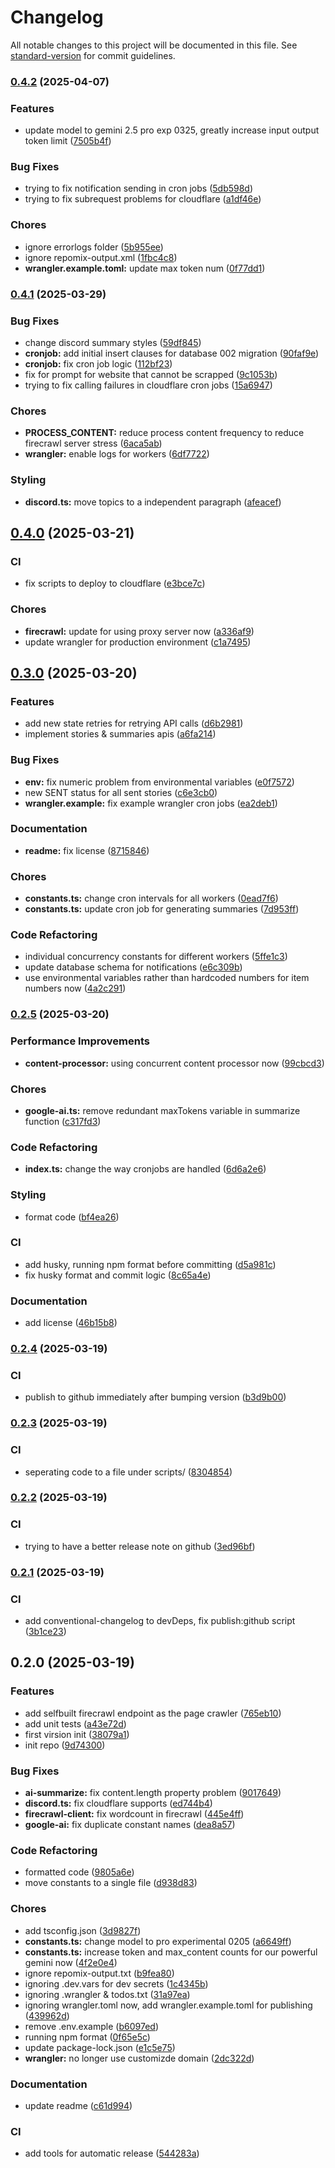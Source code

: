 # Changelog

All notable changes to this project will be documented in this file. See [standard-version](https://github.com/conventional-changelog/standard-version) for commit guidelines.

### [0.4.2](https://github.com/Ahacad/hn-summarizer/compare/v0.4.1...v0.4.2) (2025-04-07)


### Features

* update model to gemini 2.5 pro exp 0325, greatly increase input output token limit ([7505b4f](https://github.com/Ahacad/hn-summarizer/commit/7505b4fdc4747682265157728cb7376428220c4f))


### Bug Fixes

* trying to fix notification sending in cron jobs ([5db598d](https://github.com/Ahacad/hn-summarizer/commit/5db598d1cb1285193d9816546edef3c0c0badf82))
* trying to fix subrequest problems for cloudflare ([a1df46e](https://github.com/Ahacad/hn-summarizer/commit/a1df46e9f3d6dd8f3489e2af6714df9bcfa8a1fe))


### Chores

* ignore errorlogs folder ([5b955ee](https://github.com/Ahacad/hn-summarizer/commit/5b955ee68f61606e27d628136a84b07742a70181))
* ignore repomix-output.xml ([1fbc4c8](https://github.com/Ahacad/hn-summarizer/commit/1fbc4c84798f2558f71aa9d95bb8250fa4dfb0e7))
* **wrangler.example.toml:** update max token num ([0f77dd1](https://github.com/Ahacad/hn-summarizer/commit/0f77dd119ce59092646f951c042edc8f8fe61cad))

### [0.4.1](https://github.com/Ahacad/hn-summarizer/compare/v0.4.0...v0.4.1) (2025-03-29)


### Bug Fixes

* change discord summary styles ([59df845](https://github.com/Ahacad/hn-summarizer/commit/59df845051f45697d79e3b477308500eb1043394))
* **cronjob:** add initial insert clauses for database 002 migration ([90faf9e](https://github.com/Ahacad/hn-summarizer/commit/90faf9e48b78bc1f7d8e2bd30b2b1d0fa692c3a3))
* **cronjob:** fix cron job logic ([112bf23](https://github.com/Ahacad/hn-summarizer/commit/112bf23486ef39f49519edabd45203e9ff80e9d9))
* fix for prompt for website that cannot be scrapped ([9c1053b](https://github.com/Ahacad/hn-summarizer/commit/9c1053bb6932f645904982253d23cb07f3a5bec5))
* trying to fix calling failures in cloudflare cron jobs ([15a6947](https://github.com/Ahacad/hn-summarizer/commit/15a6947a9297e047fd4464070232a01cb4a249e2))


### Chores

* **PROCESS_CONTENT:** reduce process content frequency to reduce firecrawl server stress ([6aca5ab](https://github.com/Ahacad/hn-summarizer/commit/6aca5ab177bfe6b33654547e6dd5c0e1802ce8be))
* **wrangler:** enable logs for workers ([6df7722](https://github.com/Ahacad/hn-summarizer/commit/6df77223639be88005dec39df4d4bc7c89db5da5))


### Styling

* **discord.ts:** move topics to a independent paragraph ([afeacef](https://github.com/Ahacad/hn-summarizer/commit/afeacef456a605bb30019d66fdb6139500e06a48))

## [0.4.0](https://github.com/Ahacad/hn-summarizer/compare/v0.3.0...v0.4.0) (2025-03-21)


### CI

* fix scripts to deploy to cloudflare ([e3bce7c](https://github.com/Ahacad/hn-summarizer/commit/e3bce7cb11e21e9d3197dbfa275c2035da4ab3b5))


### Chores

* **firecrawl:** update for using proxy server now ([a336af9](https://github.com/Ahacad/hn-summarizer/commit/a336af9549a99ad5dca75f2024e2d9a3f5c09b36))
* update wrangler for production environment ([c1a7495](https://github.com/Ahacad/hn-summarizer/commit/c1a7495cb103dc4ef14cf286655ca243f3362391))

## [0.3.0](https://github.com/Ahacad/hn-summarizer/compare/v0.2.5...v0.3.0) (2025-03-20)


### Features

* add new state retries for retrying API calls ([d6b2981](https://github.com/Ahacad/hn-summarizer/commit/d6b2981f2384be25c506c3f49f68b7dbe7caaf11))
* implement stories & summaries apis ([a6fa214](https://github.com/Ahacad/hn-summarizer/commit/a6fa21450085f401d8d5e0f25561a5635ab3b8f7))


### Bug Fixes

* **env:** fix numeric problem from environmental variables ([e0f7572](https://github.com/Ahacad/hn-summarizer/commit/e0f7572f12a165224ad05a86f32ec1be4f5e25bd))
* new SENT status for all sent stories ([c6e3cb0](https://github.com/Ahacad/hn-summarizer/commit/c6e3cb0f0545e4f004c0bb830138448be4bb2755))
* **wrangler.example:** fix example wrangler cron jobs ([ea2deb1](https://github.com/Ahacad/hn-summarizer/commit/ea2deb1158a99571a0c891690cd1d85811367a64))


### Documentation

* **readme:** fix license ([8715846](https://github.com/Ahacad/hn-summarizer/commit/8715846bdff332030c744a8a3558b2a398ff6020))


### Chores

* **constants.ts:** change cron intervals for all workers ([0ead7f6](https://github.com/Ahacad/hn-summarizer/commit/0ead7f6a4030c8b4883bc7d5d2d768ef849d58cf))
* **constants.ts:** update cron job for generating summaries ([7d953ff](https://github.com/Ahacad/hn-summarizer/commit/7d953ff11862bf453d0624a23038ddf22f39329c))


### Code Refactoring

* individual concurrency constants for different workers ([5ffe1c3](https://github.com/Ahacad/hn-summarizer/commit/5ffe1c390b23f6fd5213542c0ddb2db98f5761a6))
* update database schema for notifications ([e6c309b](https://github.com/Ahacad/hn-summarizer/commit/e6c309bf92bc514a66d885d61ec713b54d1a07fc))
* use environmental variables rather than hardcoded numbers for item numbers now ([4a2c291](https://github.com/Ahacad/hn-summarizer/commit/4a2c291ca427fcc53cf9fa74267ef7094207520f))

### [0.2.5](https://github.com/Ahacad/hn-summarizer/compare/v0.2.4...v0.2.5) (2025-03-20)


### Performance Improvements

* **content-processor:** using concurrent content processor now ([99cbcd3](https://github.com/Ahacad/hn-summarizer/commit/99cbcd33230f6083344681f09c7e20ff34d437bf))


### Chores

* **google-ai.ts:** remove redundant maxTokens variable in summarize function ([c317fd3](https://github.com/Ahacad/hn-summarizer/commit/c317fd32925da7911e4cc29cf754cf1102e31cb1))


### Code Refactoring

* **index.ts:** change the way cronjobs are handled ([6d6a2e6](https://github.com/Ahacad/hn-summarizer/commit/6d6a2e6c35fa3855ff7e8b6600146e6ef660f199))


### Styling

* format code ([bf4ea26](https://github.com/Ahacad/hn-summarizer/commit/bf4ea2631f7e3b1cc585d267b0d98a85cb1c0342))


### CI

* add husky, running npm format before committing ([d5a981c](https://github.com/Ahacad/hn-summarizer/commit/d5a981cdd0bd3e353656295f7a4eb4fd19bb1419))
* fix husky format and commit logic ([8c65a4e](https://github.com/Ahacad/hn-summarizer/commit/8c65a4e6c890b28f134b035c09ae9f354d89af5a))


### Documentation

* add license ([46b15b8](https://github.com/Ahacad/hn-summarizer/commit/46b15b82b9bacc3a2a74e3200676d95fbbe50856))

### [0.2.4](https://github.com/Ahacad/hn-summarizer/compare/v0.2.3...v0.2.4) (2025-03-19)


### CI

* publish to github immediately after bumping version ([b3d9b00](https://github.com/Ahacad/hn-summarizer/commit/b3d9b0067f60cf31b669a1c815bd6fb6831992f1))

### [0.2.3](https://github.com/Ahacad/hn-summarizer/compare/v0.2.2...v0.2.3) (2025-03-19)


### CI

* seperating code to a file under scripts/ ([8304854](https://github.com/Ahacad/hn-summarizer/commit/83048548b102666a73c240f9f1d53f2921c915e4))

### [0.2.2](https://github.com/Ahacad/hn-summarizer/compare/v0.2.1...v0.2.2) (2025-03-19)


### CI

* trying to have a better release note on github ([3ed96bf](https://github.com/Ahacad/hn-summarizer/commit/3ed96bf4a03df8a1fd43846e0f47749c0314e965))

### [0.2.1](https://github.com/Ahacad/hn-summarizer/compare/v0.2.0...v0.2.1) (2025-03-19)


### CI

* add conventional-changelog to devDeps, fix publish:github script ([3b1ce23](https://github.com/Ahacad/hn-summarizer/commit/3b1ce23f69d115567b91c02acac76425d0c4850a))

## 0.2.0 (2025-03-19)


### Features

* add selfbuilt firecrawl endpoint as the page crawler ([765eb10](https://github.com/Ahacad/hn-summarizer/commit/765eb10e0a3fa87d24bf8c09702388c614f9c86b))
* add unit tests ([a43e72d](https://github.com/Ahacad/hn-summarizer/commit/a43e72d4eb610a159a1112fb0b7fa744c29ca11f))
* first virsion init ([38079a1](https://github.com/Ahacad/hn-summarizer/commit/38079a1ed4728e51a9d509c0ee1256c6c0103cf3))
* init repo ([9d74300](https://github.com/Ahacad/hn-summarizer/commit/9d74300d8b598e538aa09b67162e59a624fb5d02))


### Bug Fixes

* **ai-summarize:** fix content.length property problem ([9017649](https://github.com/Ahacad/hn-summarizer/commit/90176492318812f3425f885b1b536a19b362d297))
* **discord.ts:** fix cloudflare supports ([ed744b4](https://github.com/Ahacad/hn-summarizer/commit/ed744b4464680087b39b211345b2b56016153c57))
* **firecrawl-client:** fix wordcount in firecrawl ([445e4ff](https://github.com/Ahacad/hn-summarizer/commit/445e4ffb626e95023c72ed6e37471d1381a34052))
* **google-ai:** fix duplicate constant names ([dea8a57](https://github.com/Ahacad/hn-summarizer/commit/dea8a57abc00152637caab94e6470539af7eff5e))


### Code Refactoring

* formatted code ([9805a6e](https://github.com/Ahacad/hn-summarizer/commit/9805a6e46625343ae0ae77c5fb9c70f8a6d9f51b))
* move constants to a single file ([d938d83](https://github.com/Ahacad/hn-summarizer/commit/d938d83141497ee394d0a74954732d418bbc7004))


### Chores

* add tsconfig.json ([3d9827f](https://github.com/Ahacad/hn-summarizer/commit/3d9827f5216bd575ccba991530a28edffc68d071))
* **constants.ts:** change model to pro experimental 0205 ([a6649ff](https://github.com/Ahacad/hn-summarizer/commit/a6649fffe28877afa410178d1853777ed7bfaecb))
* **constants.ts:** increase token and max_content counts for our powerful gemini now ([4f2e0e4](https://github.com/Ahacad/hn-summarizer/commit/4f2e0e4ad708a0cdff2ed7a800343867cb9b2a7f))
* ignore repomix-output.txt ([b9fea80](https://github.com/Ahacad/hn-summarizer/commit/b9fea80138759b34fb5a03f5d47b718fde020ab1))
* ignoring .dev.vars for dev secrets ([1c4345b](https://github.com/Ahacad/hn-summarizer/commit/1c4345b9dba706aa5b789dbfbedc4e2a4b4f5c94))
* ignoring .wrangler & todos.txt ([31a97ea](https://github.com/Ahacad/hn-summarizer/commit/31a97eaad136cbb10b74284447c077dca3096d60))
* ignoring wrangler.toml now, add wrangler.example.toml for publishing ([439962d](https://github.com/Ahacad/hn-summarizer/commit/439962da3fe767e5d7febe9759acada6989a9f2e))
* remove .env.example ([b6097ed](https://github.com/Ahacad/hn-summarizer/commit/b6097ede7e07434f93bd08b0cc3ff549ea4fe038))
* running npm format ([0f65e5c](https://github.com/Ahacad/hn-summarizer/commit/0f65e5cc6579d15b31e1f4f3092fd5f8551edf59))
* update package-lock.json ([e1c5e75](https://github.com/Ahacad/hn-summarizer/commit/e1c5e75f5a4b17344866c420c277a747f658844b))
* **wrangler:** no longer use customizde domain ([2dc322d](https://github.com/Ahacad/hn-summarizer/commit/2dc322d370c9971d9bf5e09be99eac4a43d6e49c))


### Documentation

* update readme ([c61d994](https://github.com/Ahacad/hn-summarizer/commit/c61d994a63623ad5c986eb0a16d64513ab9fb73c))


### CI

* add tools for automatic release ([544283a](https://github.com/Ahacad/hn-summarizer/commit/544283ab33367645517e3a991bfff36527f59822))
